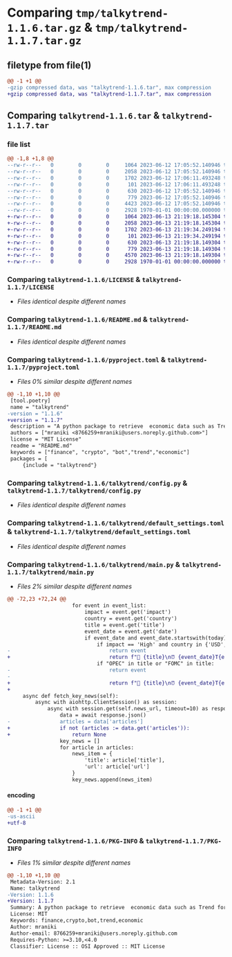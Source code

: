 # Comparing `tmp/talkytrend-1.1.6.tar.gz` & `tmp/talkytrend-1.1.7.tar.gz`

## filetype from file(1)

```diff
@@ -1 +1 @@
-gzip compressed data, was "talkytrend-1.1.6.tar", max compression
+gzip compressed data, was "talkytrend-1.1.7.tar", max compression
```

## Comparing `talkytrend-1.1.6.tar` & `talkytrend-1.1.7.tar`

### file list

```diff
@@ -1,8 +1,8 @@
--rw-r--r--   0        0        0     1064 2023-06-12 17:05:52.140946 talkytrend-1.1.6/LICENSE
--rw-r--r--   0        0        0     2058 2023-06-12 17:05:52.140946 talkytrend-1.1.6/README.md
--rw-r--r--   0        0        0     1702 2023-06-12 17:06:11.493248 talkytrend-1.1.6/pyproject.toml
--rw-r--r--   0        0        0      101 2023-06-12 17:06:11.493248 talkytrend-1.1.6/talkytrend/__init__.py
--rw-r--r--   0        0        0      630 2023-06-12 17:05:52.140946 talkytrend-1.1.6/talkytrend/config.py
--rw-r--r--   0        0        0      779 2023-06-12 17:05:52.140946 talkytrend-1.1.6/talkytrend/default_settings.toml
--rw-r--r--   0        0        0     4423 2023-06-12 17:05:52.140946 talkytrend-1.1.6/talkytrend/main.py
--rw-r--r--   0        0        0     2928 1970-01-01 00:00:00.000000 talkytrend-1.1.6/PKG-INFO
+-rw-r--r--   0        0        0     1064 2023-06-13 21:19:18.145304 talkytrend-1.1.7/LICENSE
+-rw-r--r--   0        0        0     2058 2023-06-13 21:19:18.145304 talkytrend-1.1.7/README.md
+-rw-r--r--   0        0        0     1702 2023-06-13 21:19:34.249194 talkytrend-1.1.7/pyproject.toml
+-rw-r--r--   0        0        0      101 2023-06-13 21:19:34.249194 talkytrend-1.1.7/talkytrend/__init__.py
+-rw-r--r--   0        0        0      630 2023-06-13 21:19:18.149304 talkytrend-1.1.7/talkytrend/config.py
+-rw-r--r--   0        0        0      779 2023-06-13 21:19:18.149304 talkytrend-1.1.7/talkytrend/default_settings.toml
+-rw-r--r--   0        0        0     4570 2023-06-13 21:19:18.149304 talkytrend-1.1.7/talkytrend/main.py
+-rw-r--r--   0        0        0     2928 1970-01-01 00:00:00.000000 talkytrend-1.1.7/PKG-INFO
```

### Comparing `talkytrend-1.1.6/LICENSE` & `talkytrend-1.1.7/LICENSE`

 * *Files identical despite different names*

### Comparing `talkytrend-1.1.6/README.md` & `talkytrend-1.1.7/README.md`

 * *Files identical despite different names*

### Comparing `talkytrend-1.1.6/pyproject.toml` & `talkytrend-1.1.7/pyproject.toml`

 * *Files 0% similar despite different names*

```diff
@@ -1,10 +1,10 @@
 [tool.poetry]
 name = "talkytrend"
-version = "1.1.6"
+version = "1.1.7"
 description = "A python package to retrieve  economic data such as Trend for any financial symbol."
 authors = ["mraniki <8766259+mraniki@users.noreply.github.com>"]
 license = "MIT License"
 readme = "README.md"
 keywords = ["finance", "crypto", "bot","trend","economic"]
 packages = [
     {include = "talkytrend"}
```

### Comparing `talkytrend-1.1.6/talkytrend/config.py` & `talkytrend-1.1.7/talkytrend/config.py`

 * *Files identical despite different names*

### Comparing `talkytrend-1.1.6/talkytrend/default_settings.toml` & `talkytrend-1.1.7/talkytrend/default_settings.toml`

 * *Files identical despite different names*

### Comparing `talkytrend-1.1.6/talkytrend/main.py` & `talkytrend-1.1.7/talkytrend/main.py`

 * *Files 2% similar despite different names*

```diff
@@ -72,23 +72,24 @@
                     for event in event_list:
                         impact = event.get('impact')
                         country = event.get('country')
                         title = event.get('title')
                         event_date = event.get('date')
                         if event_date and event_date.startswith(today):
                             if impact == 'High' and country in {'USD', 'ALL'}:
-                                return event
+                                return f"💬 {title}\n⏰ {event_date}T{event.get('time')}"
                             if "OPEC" in title or "FOMC" in title:
-                                return event
-
+                                return f"💬 {title}\n⏰ {event_date}T{event.get('time')}"
+    
     async def fetch_key_news(self):
         async with aiohttp.ClientSession() as session:
             async with session.get(self.news_url, timeout=10) as response:
                 data = await response.json()
-                articles = data['articles']
+                if not (articles := data.get('articles')):
+                    return None
                 key_news = []
                 for article in articles:
                     news_item = {
                         'title': article['title'],
                         'url': article['url']
                     }
                     key_news.append(news_item)
```

#### encoding

```diff
@@ -1 +1 @@
-us-ascii
+utf-8
```

### Comparing `talkytrend-1.1.6/PKG-INFO` & `talkytrend-1.1.7/PKG-INFO`

 * *Files 1% similar despite different names*

```diff
@@ -1,10 +1,10 @@
 Metadata-Version: 2.1
 Name: talkytrend
-Version: 1.1.6
+Version: 1.1.7
 Summary: A python package to retrieve  economic data such as Trend for any financial symbol.
 License: MIT
 Keywords: finance,crypto,bot,trend,economic
 Author: mraniki
 Author-email: 8766259+mraniki@users.noreply.github.com
 Requires-Python: >=3.10,<4.0
 Classifier: License :: OSI Approved :: MIT License
```

